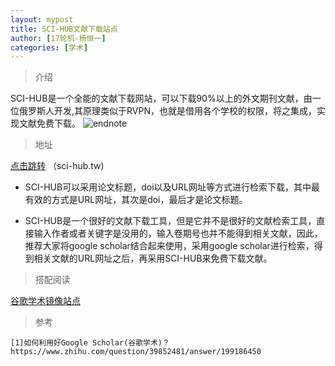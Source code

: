 ```yaml
---
layout: mypost
title: SCI-HUB文献下载站点
author: [17轮机-杨恒一]
categories: [学术]
---
```

> 介绍

SCI-HUB是一个全能的文献下载网站，可以下载90%以上的外文期刊文献，由一位俄罗斯人开发,其原理类似于RVPN，也就是借用各个学校的权限，将之集成，实现文献免费下载。
![endnote](https://timgsa.baidu.com/timg?image&quality=80&size=b9999_10000&sec=1586079776103&di=36100b1cbe275c6882a0f358ecc6cd11&imgtype=0&src=http%3A%2F%2F5b0988e595225.cdn.sohucs.com%2Fimages%2F20171212%2Fbd41e4eecb7d4a96be84533434a16b19.jpeg)

>地址

[点击跳转](https://sci-hub.tw)
（sci-hub.tw)


- SCI-HUB可以采用论文标题，doi以及URL网址等方式进行检索下载，其中最有效的方式是URL网址，其次是doi，最后才是论文标题。

- SCI-HUB是一个很好的文献下载工具，但是它并不是很好的文献检索工具，直接输入作者或者关键字是没用的，输入卷期号也并不能得到相关文献，因此，推荐大家将google scholar结合起来使用，采用google scholar进行检索，得到相关文献的URL网址之后，再采用SCI-HUB来免费下载文献。



>搭配阅读

[谷歌学术镜像站点](http://127.0.0.1:4000/posts/2020/04/02/谷歌学术.html)



> 参考

```
[1]如何利用好Google Scholar(谷歌学术)？ https://www.zhihu.com/question/39852481/answer/199186450
```


